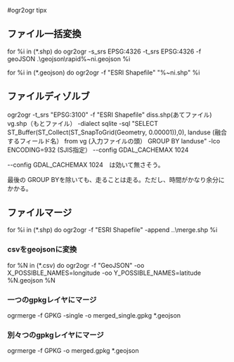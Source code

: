 #ogr2ogr tipx

## ファイル一括変換

for %i in (*.shp) do ogr2ogr -s_srs EPSG:4326 -t_srs EPSG:4326 -f geoJSON .\geojson\rapid%~ni.geojson %i

for %i in (*.geojson) do ogr2ogr -f "ESRI Shapefile" "%~ni.shp" %i

## ファイルディゾルブ

ogr2ogr -t_srs "EPSG:3100" -f "ESRI Shapefile" diss.shp(あてファイル) vg.shp（もとファイル） -dialect sqlite -sql "SELECT ST_Buffer(ST_Collect(ST_SnapToGrid(Geometry, 0.00001)),0), landuse (融合するフィールド名） from vg (入力ファイルの頭） GROUP BY landuse" -lco ENCODING=932 (SJIS指定） --config GDAL_CACHEMAX 1024

--config GDAL_CACHEMAX 1024　は効いて無さそう。

最後の GROUP BYを除いても、走ることは走る。ただし、時間がかなり余分にかかる。

## ファイルマージ
for %i in (*.shp) do ogr2ogr -f "ESRI Shapefile" -append ..\merge.shp %i

### csvをgeojsonに変換
for %N in (*.csv) do ogr2ogr -f "GeoJSON"  -oo X_POSSIBLE_NAMES=longitude  -oo Y_POSSIBLE_NAMES=latitude %N.geojson %N

### 一つのgpkgレイヤにマージ
ogrmerge -f GPKG -single -o merged_single.gpkg *.geojson

### 別々つのgpkgレイヤにマージ
ogrmerge -f GPKG -o merged.gpkg *.geojson

